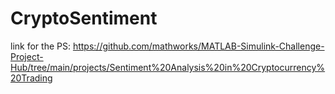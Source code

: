 # CryptoSentiment
link for the PS: https://github.com/mathworks/MATLAB-Simulink-Challenge-Project-Hub/tree/main/projects/Sentiment%20Analysis%20in%20Cryptocurrency%20Trading
